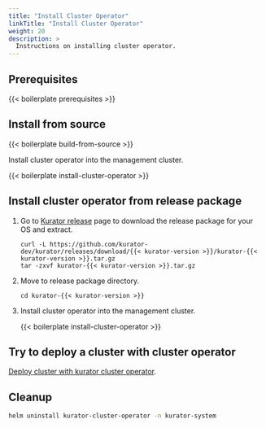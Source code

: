 ```yaml
---
title: "Install Cluster Operator"
linkTitle: "Install Cluster Operator"
weight: 20
description: >
  Instructions on installing cluster operator.
---
```


## Prerequisites

{{< boilerplate prerequisites >}}

## Install from source

{{< boilerplate build-from-source >}}

Install cluster operator into the management cluster.

{{< boilerplate install-cluster-operator >}}

## Install cluster operator from release package


1. Go to [Kurator release](https://github.com/kurator-dev/kurator/releases) page to download the release package for your OS and extract.

    ```console
    curl -L https://github.com/kurator-dev/kurator/releases/download/{{< kurator-version >}}/kurator-{{< kurator-version >}}.tar.gz
    tar -zxvf kurator-{{< kurator-version >}}.tar.gz
    ```

1. Move to release package directory.

    ```console
    cd kurator-{{< kurator-version >}}
    ```

1. Install cluster operator into the management cluster.

    {{< boilerplate install-cluster-operator >}}

## Try to deploy a cluster with cluster operator

[Deploy cluster with kurator cluster operator](/docs/cluster-operator/kurator-cluster-api).

## Cleanup

```bash
helm uninstall kurator-cluster-operator -n kurator-system
```
